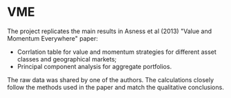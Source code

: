 # VME

The project replicates the main results in Asness et al (2013) "Value and Momentum Everywhere" paper: 
- Corrlation table for value and momentum strategies for different asset classes and geographical markets;
- Principal component analysis for aggregate portfolios.

The raw data was shared by one of the authors. The calculations closely follow the methods used in the paper and match the qualitative conclusions.
